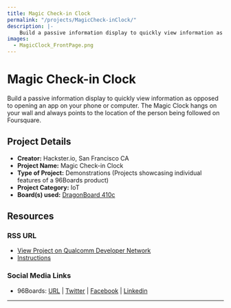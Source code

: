 ```yaml
---
title: Magic Check-in Clock
permalink: "/projects/MagicCheck-inClock/"
description: |-
    Build a passive information display to quickly view information as opposed to opening an app on your phone or computer. The Magic Clock hangs on your wall and always points to the location of the person being followed on Foursquare.
images:
  - MagicClock_FrontPage.png
---
```

# Magic Check-in Clock

Build a passive information display to quickly view information as opposed to opening an app on your phone or computer. The Magic Clock hangs on your wall and always points to the location of the person being followed on Foursquare.

## Project Details

- **Creator:** Hackster.io, San Francisco CA
- **Project Name:** Magic Check-in Clock
- **Type of Project:** Demonstrations (Projects showcasing individual features of a 96Boards product)
- **Project Category:** IoT
- **Board(s) used:** [DragonBoard 410c](https://www.96boards.org/product/dragonboard410c/)

## Resources

### RSS URL

- [View Project on Qualcomm Developer Network](https://developer.qualcomm.com/project/magic-check-clock)
- [Instructions](https://www.hackster.io/aaronpk/magic-checkin-clock-1eea2c)

### Social Media Links

- 96Boards: [URL](https://www.96boards.org/) &#124; [Twitter](https://twitter.com/96boards) &#124; [Facebook](https://www.facebook.com/96Boards) &#124; [Linkedin](https://www.linkedin.com/company/{{site.linkedin_username}}/)


***
